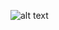 ![alt text](https://i.kym-cdn.com/photos/images/newsfeed/000/114/139/tumblr_lgedv2Vtt21qf4x93o1_40020110725-22047-38imqt.jpg)
